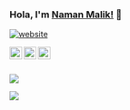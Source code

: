 ### Hola, I'm [Naman Malik!](https://www.namanmalik.xyz) 👋
[![website](https://img.shields.io/badge/PortfolioWebsite-namanmalik.xyz-2648ff?style=flat-square&logo=google-chrome)](https://www.namanmalik.xyz)


<a href="https://www.linkedin.com/in/namanmalik">
  <img align="left" alt="Naman Malik - LinkedIn" width="22px" src="https://cdn.jsdelivr.net/npm/simple-icons@v3/icons/linkedin.svg"/>
</a>
<a href="https://instagram.com/itsnamanmalik">
  <img align="left" alt="Naman Malik - Instagram" width="22px" src="https://cdn.jsdelivr.net/npm/simple-icons@v3/icons/instagram.svg"/>
</a>
<a href="https://twitter.com/itsnamanmalik">
  <img align="left" alt="Naman Malik - Twitter" width="22px" src="https://cdn.jsdelivr.net/npm/simple-icons@v3/icons/twitter.svg"/>
</a>
<br />
<br />

![](https://github-readme-stats.vercel.app/api/top-langs/?username=itsnamanmalik&hide=html,css,javascript)

![](https://github-readme-stats.vercel.app/api?username=itsnamanmalik&show_icons=true&count_private=true&line_height=40)

